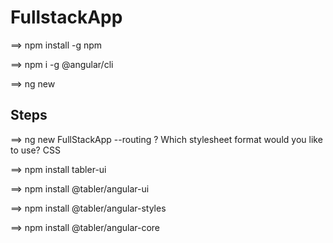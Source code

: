 # FullstackApp

==> npm install -g npm

==> npm i -g @angular/cli

==> ng new 

## Steps

==> ng new FullStackApp --routing
? Which stylesheet format would you like to use? CSS


==> npm install tabler-ui

==> npm install @tabler/angular-ui

==> npm install @tabler/angular-styles

==> npm install @tabler/angular-core